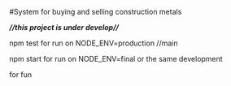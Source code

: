 #System for buying and selling construction metals

**_//this project is under develop//_**

npm test for run on NODE_ENV=production //main

npm start for run on NODE_ENV=final or the same development

for fun
